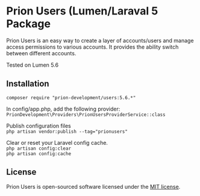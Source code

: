 # Prion Users (Lumen/Laraval 5 Package

Prion Users is an easy way to create a layer of accounts/users and manage access permissions to various accounts. It provides the ability switch between different accounts.

Tested on Lumen 5.6

## Installation

`composer require "prion-development/users:5.6.*"`

In config/app.php, add the following provider:  
`PrionDevelopment\Providers\PrionUsersProviderService::class`

Publish configuration files  
`php artisan vendor:publish --tag="prionusers"`

Clear or reset your Laravel config cache.  
`php artisan config:clear`  
`php artisan config:cache`


## License

Prion Users is open-sourced software licensed under the [MIT license](http://opensource.org/licenses/MIT).
